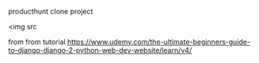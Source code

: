 producthunt clone project 

<img src 


from from tutorial https://www.udemy.com/the-ultimate-beginners-guide-to-django-django-2-python-web-dev-website/learn/v4/
